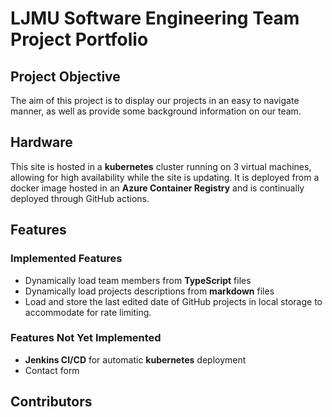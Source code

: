 # LJMU Software Engineering Team Project Portfolio

## Project Objective

The aim of this project is to display our projects in an easy to navigate manner, as well as provide some background information on our team.

## Hardware

This site is hosted in a **kubernetes** cluster running on 3 virtual machines, allowing for high availability while the site is updating. It is deployed from a docker image hosted in an **Azure Container Registry** and is continually deployed through GitHub actions.

## Features

### Implemented Features

-   Dynamically load team members from **TypeScript** files
-   Dynamically load projects descriptions from **markdown** files
-   Load and store the last edited date of GitHub projects in local storage to accommodate for rate limiting.

### Features Not Yet Implemented

-   **Jenkins CI/CD** for automatic **kubernetes** deployment
-   Contact form

## Contributors
